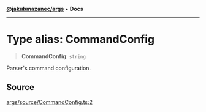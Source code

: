[**@jakubmazanec/args**](../README.md) • **Docs**

---

# Type alias: CommandConfig

> **CommandConfig**: `string`

Parser's command configuration.

## Source

[args/source/CommandConfig.ts:2](https://github.com/jakubmazanec/js-tools/blob/7be96c9bc335915647cfe729050b17fe2580309a/packages/args/source/CommandConfig.ts#L2)
